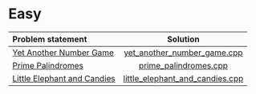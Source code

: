 # Easy

|        Problem statement        |              Solution               |
|:--------------------------------|:-----------------------------------:|
| [Yet Another Number Game][]     | [yet_another_number_game.cpp][]     |
| [Prime Palindromes][]           | [prime_palindromes.cpp][]           |
| [Little Elephant and Candies][] | [little_elephant_and_candies.cpp][] |

[Yet Another Number Game]:     https://www.codechef.com/problems/NUMGAME
[Prime Palindromes]:           https://www.codechef.com/problems/PRPALIN
[Little Elephant and Candies]: https://www.codechef.com/problems/LECANDY

[yet_another_number_game.cpp]:     yet_another_number_game.cpp
[prime_palindromes.cpp]:           prime_palindromes.cpp
[little_elephant_and_candies.cpp]: little_elephant_and_candies.cpp
